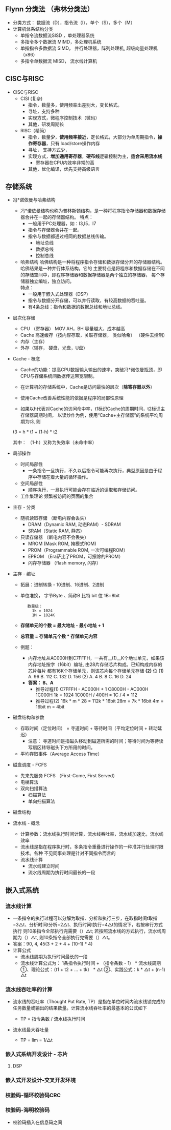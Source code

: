 ## Flynn 分类法 （弗林分类法）

* 分类方式： 数据流（D），指令流（I），单个（S），多个（M）
* 计算机体系结构分类
  * 单指令流数据流SISD ，单处理器系统
  * 多指令多个数据流 MIMD，多处理机系统
  * 单指指令多数据流 SIMD， 并行处理器，阵列处理机, 超级向量处理机（x86）
  * 多指令单数据流 MISD， 流水线计算机

## CISC与RISC

* CISC与RISC
  * CISI (复杂)
    * 指令，数量多，使用频率出差别大，变长格式。
    * 寻址，支持多种
    * 实现方式，微程序控制技术（微码）
    * 其他，研发周期长
  * RISC（精简）
    * 指令，数量**少**，**使用频率接近**，定长格式，大部分为单周期指令，**操作寄存器**，只有
load/store操作内存
    * 寻址， 支持方式少，
    * 实现方式，**增加通用寄存器**，**硬布线**逻辑控制为主，**适合采用流水线**
      * 寄存器在CPU内效率非常的高
    * 其他，优化编译，优先支持高级语言

## 存储系统

* 冯*诺依曼与哈弗结构
  * 冯*诺依曼结构也称为普林斯顿结构，是一种将程序指令存储器和数据存储器合并在一起的存储器结构。
  特点：
    * 一般用于PC处理器，如：I3,I5，I7
    * 指令与存储器合并在一起。
    * 指令与数据都通过相同的数据总线传输。
      * 地址总线
      * 数据总线
      * 控制总线
  * 哈弗结构
  哈佛结构是一种将程序指令存储和数据存储分开的存储器结构。哈佛结果是一种并行体系结构。它的
主要特点是将程序和数据存储在不同的存储空间中，即程序存储器和数据存储器是两个独立的存储器，
每个存储器独立编址，独立访问。  
  特点：
    * 一般用于嵌入式处理器（DSP）
    * 指令与数据分开存储，可以并行读取，有较高数据的吞吐量。
    * 有4条总线：指令和数据的数据总线和地址总线。   
    

* 层次化存储
  * CPU （寄存器） MOV AH，BH 容量越大，成本越高
  * Cache 高速缓存（按内容存取，关联存储器， 类似哈希）
     （硬件去控制）
  * 内存（主存）
  * 外存（辅存， 硬盘，光盘，U盘）

* Cache - 概念
  * Cache的功能：提高CPU数据输入输出的速率，突破冯*诺依曼瓶颈，即CPU与存储系统间数据传送带宽限制。
  * 在计算机的存储系统中，Cache是访问最快的层次（**除寄存器以外**）
  * 使用Cache改善系统性能的依据是程序的局部性原理
  
  * 如果以h代表对Cache的访问命中率，t1标识Cache的周期时间，t2标识主存储器周期时间，
以读炒作为例，使用“Cache+主存储器”的系统平均周期为t3, 则  

  t3 = h * t1 + (1-h) * t2
  
  其中： （1-h）又称为失效率（未命中率）
  
* 局部操作
  * 时间局部性
    * 一条指令一旦执行，不久以后指令可能再次执行，典型原因是由于程序中存储在着大量的循环操作。
  * 空间局部性
    * 顺序执行，一旦执行可能会存在临近的读取和存储访问。
  * 工作集理论
    频繁被访问的页面的集合

* 主存 - 分类
  * 随机读取存储 （断电内容会丢失）
    * DRAM（Dynamic RAM, 动态RAM）- SDRAM
    * SRAM（Static RAM, 静态）
  * 只读存储器 （断电内容不会丢失）
    * MROM (Mask ROM, 掩模式ROM)
    * PROM（Programmable ROM, 一次可编程ROM）
    * EPROM （Era萨比了PROM，可擦除的PROM）
    * 闪存存储器 （flash memory, 闪存）

* 主存 - 编址
  * 拓展：进制转换 - 10进制、16进制、2进制
  * 单位准换， 字节Byte 、简称B
             比特 bit 位
             1B=8bit
             
           数量级：
             1k = 1024
             1M = 1024K
             
  * **存储单元的个数 = 最大地址 - 最小地址 + 1**
  
  * **总容量 = 存储单元个数 * 存储单元内容**
  
  * 例题：
    * 内存地址从AC000H到C7FFFH，一共有__(1)__K个地址单元，如果该内存地址按字（16bit）编址, 由28片存储芯片构成。已知构成内存的芯片每片
都有16K个存储单元，则该芯片每个存储单元存储 __(2)__ 位
    (1) A. 96   B. 112   C. 132  D. 156
    (2) A. 4    B. 8     C. 16   D. 24
    * **答案： B、A**
      * 推导过程(1)
      C7FFFH - AC000H + 1
        C8000H - AC000H
          1C000H
      1k = 1024 
          1C000H / 400H  = 1C / 4 = 112
      * 推导过程(2)
      16k * m * 28  = 112k * 16bit
      28m = 7k * 16bit
      4m = 16bit 
      m = 4bit

* 磁盘结构和参数
  * 存取时间（定位时间） = 寻道时间 + 等待时间（平均定位时间 + 转动延迟）
    * 注意： 寻道时间是指磁头移动到磁道所需的时间；等待时间为等待读写扇区转导磁头下方所用的时间。
  * 平均存取事件（Average Access Time）
  
* 磁盘调度 - FCFS
  * 先来先服务 FCFS （First-Come, First Served）
  * 电梯算法
  * 双向扫描算法
    * 扫描算法
    * 单向扫描算法
    
* 磁盘结构

* 流水线 - 概念
  * 计算参数：流水线执行时间计算，流水线吞吐率，流水线加速比，流水线效率
  * 流水线是指在程序执行时，多条指令重叠进行操作的一种准并行处理时限技术。各种
不见同事处理是针对不同指令而言的
  * 流水线计算
    * 流水线建立时间
    * 流水线周期为执行时间最长的一段
    
  
    
## 嵌入式系统

### 流水线计算

* 一条指令的执行过程可以分解为取指、分析和执行三步，在取指时间t取指=3△t、分析时间t分析=2△t、执行时间t执行=4△t的情况下，若按串行方式执行
则10条指令全部执行完需要（）△t; 若按照流水线的方式执行，流水线周期为（）△t, 则10条指令全部执行完需要（）△t。
 * 答案：90, 4, 45(3 + 2 + 4 + (10-1) * 4) 
* 计算公式
  * 流水线周期为执行时间最长的一段
  * 流水线计算公式为：
    1条指令执行时间 + （指令条数 - 1） * 流水线周期
    ①、理论公式：（t1 + t2 + ... + tk） * △t
    ②、实践公式：k * △t + (n-1) △t
     
### 流水线吞吐率的计算

* 流水线的吞吐率（Thought Put Rate, TP）是指在单位时间内流水线锁完成的任务数量或输出的结果数量。计算流水线吞吐率的最基本的公式如下
  * TP = 指令条数 / 流水线执行时间
  
* 流水线最大吞吐量
  * TP = lim = 1/△t 
  
  
### 嵌入式系统开发设计 - 芯片
1. DSP

### 嵌入式开发设计-交叉开发环境


### 校验码-循环校验码CRC


### 校验码-海明校验码

* 校验码插入在信息码之间